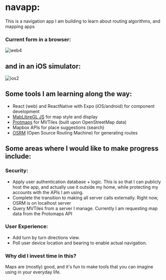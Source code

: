 # navapp:
This is a navigation app I am building to learn about routing algorithms, and mapping apps

### Current form in a browser:
![web4](https://github.com/user-attachments/assets/37b6d935-6095-49d6-8138-192837370418)

## and in an iOS simulator:
![ios2](https://github.com/user-attachments/assets/0cd9aaef-8984-4bb4-8415-460163cdd9af)


## Some tools I am learning along the way:
- React (web) and ReactNative with Expo (iOS/android) for component development
- [MabLibreGL JS](https://maplibre.org/) for map style and display
- [Protmaps](https://protomaps.com/) for MVTiles (built upon OpenStreetMap data)
- Mapbox APIs for place suggestions (search)
- [OSRM](https://project-osrm.org/) (Open Source Routing Machine) for generating routes 

## Some areas where I would like to make progress include:
### Security:
- Apply user authentication database + logic. This is so that I can publicly host the app, and actually use it outside my home, while protecting my accounts with the APIs I am using.
- Complete the transition to making all server calls externally. Right now, OSRM is on localhost server
- Query MVTiles from a server I manage.  Currently I am requesting map data from the Protomaps API

### User Experience:
- Add turn by turn directions view.
- Poll user device location and bearing to enable actual navigation.

### Why did I invest time in this?
Maps are (mostly) good, and it's fun to make tools that you can imagine using in your everyday life. 

